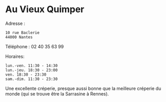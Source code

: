 # Au Vieux Quimper

Adresse :  

    10 rue Baclerie  
    44000 Nantes  

Téléphone : 02 40 35 63 99  

Horaires:

    lun.-ven. 11:30 - 14:30  
    lun.-jeu. 18:30 - 23:00  
    ven. 18:30 - 23:30  
    sam.-dim. 11:30 - 23:30  

Une excellente créperie, presque aussi bonne que la meilleure créperie du monde (qui se trouve être la Sarrasine à Rennes). 
